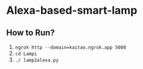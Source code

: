 # Alexa-based-smart-lamp

## How to Run?
1. `ngrok http --domain=kaitao.ngrok.app 5000`
2. `cd Lampi`
3. `./ lamp2alexa.py`
